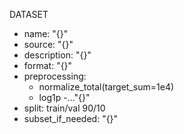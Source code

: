 DATASET
- name: "{}"
- source: "{}"
- description: "{}"
- format: "{}"
- preprocessing:
    - normalize_total(target_sum=1e4)
    - log1p
    -..."{}"
- split: train/val 90/10
- subset_if_needed: "{}"
